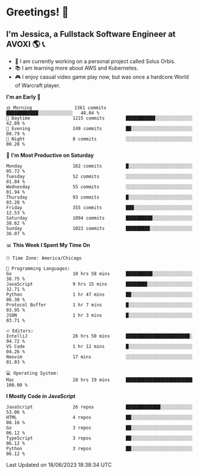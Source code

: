 # Greetings! 🧠

## I'm Jessica, a Fullstack Software Engineer at AVOXI 🌎 📞

- 🌟 I am currently working on a personal project called Solus Orbis.
- 📚 I am learning more about AWS and Kubernetes.
- 🎮 I enjoy casual video game play now, but was once a hardcore World of Warcraft player.

<!--START_SECTION:waka-->
**I'm an Early 🐤** 

```text
🌞 Morning                1361 commits        ████████████░░░░░░░░░░░░░   48.04 % 
🌆 Daytime                1215 commits        ███████████░░░░░░░░░░░░░░   42.89 % 
🌃 Evening                249 commits         ██░░░░░░░░░░░░░░░░░░░░░░░   08.79 % 
🌙 Night                  8 commits           ░░░░░░░░░░░░░░░░░░░░░░░░░   00.28 % 
```
📅 **I'm Most Productive on Saturday** 

```text
Monday                   162 commits         █░░░░░░░░░░░░░░░░░░░░░░░░   05.72 % 
Tuesday                  52 commits          ░░░░░░░░░░░░░░░░░░░░░░░░░   01.84 % 
Wednesday                55 commits          ░░░░░░░░░░░░░░░░░░░░░░░░░   01.94 % 
Thursday                 93 commits          █░░░░░░░░░░░░░░░░░░░░░░░░   03.28 % 
Friday                   355 commits         ███░░░░░░░░░░░░░░░░░░░░░░   12.53 % 
Saturday                 1094 commits        ██████████░░░░░░░░░░░░░░░   38.62 % 
Sunday                   1022 commits        █████████░░░░░░░░░░░░░░░░   36.07 % 
```


📊 **This Week I Spent My Time On** 

```text
🕑︎ Time Zone: America/Chicago

💬 Programming Languages: 
Go                       10 hrs 58 mins      ██████████░░░░░░░░░░░░░░░   38.75 % 
JavaScript               9 hrs 15 mins       ████████░░░░░░░░░░░░░░░░░   32.71 % 
Python                   1 hr 47 mins        ██░░░░░░░░░░░░░░░░░░░░░░░   06.30 % 
Protocol Buffer          1 hr 7 mins         █░░░░░░░░░░░░░░░░░░░░░░░░   03.95 % 
JSON                     1 hr 3 mins         █░░░░░░░░░░░░░░░░░░░░░░░░   03.71 % 

🔥 Editors: 
IntelliJ                 26 hrs 50 mins      ████████████████████████░   94.72 % 
VS Code                  1 hr 12 mins        █░░░░░░░░░░░░░░░░░░░░░░░░   04.26 % 
Neovim                   17 mins             ░░░░░░░░░░░░░░░░░░░░░░░░░   01.03 % 

💻 Operating System: 
Mac                      28 hrs 19 mins      █████████████████████████   100.00 % 
```

**I Mostly Code in JavaScript** 

```text
JavaScript               26 repos            █████████████░░░░░░░░░░░░   53.06 % 
HTML                     4 repos             ██░░░░░░░░░░░░░░░░░░░░░░░   08.16 % 
Go                       3 repos             ██░░░░░░░░░░░░░░░░░░░░░░░   06.12 % 
TypeScript               3 repos             ██░░░░░░░░░░░░░░░░░░░░░░░   06.12 % 
Python                   3 repos             ██░░░░░░░░░░░░░░░░░░░░░░░   06.12 % 
```




 Last Updated on 18/06/2023 18:38:34 UTC
<!--END_SECTION:waka-->

<!--
**jessikuh/jessikuh** is a ✨ _special_ ✨ repository because its `README.md` (this file) appears on your GitHub profile.

Here are some ideas to get you started:

- 🔭 I’m currently working on ...
- 🌱 I’m currently learning ...
- 👯 I’m looking to collaborate on ...
- 🤔 I’m looking for help with ...
- 💬 Ask me about ...
- 📫 How to reach me: ...
- 😄 Pronouns: ...
- ⚡ Fun fact: ...
-->
